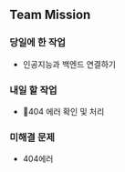 ## Team Mission

### 당일에 한 작업
- 인공지능과 백엔드 연결하기

### 내일 할 작업
- 404 에러 확인 및 처리

### 미해결 문제
- 404에러


